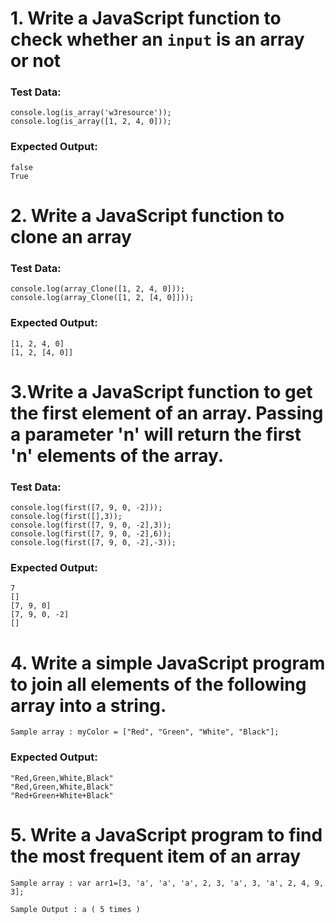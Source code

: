 # 1. Write a JavaScript function to check whether an `input` is an array or not
### Test Data:
```
console.log(is_array('w3resource'));
console.log(is_array([1, 2, 4, 0]));
```
### Expected Output:
```
false
True
```

# 2. Write a JavaScript function to clone an array
### Test Data:
```
console.log(array_Clone([1, 2, 4, 0]));
console.log(array_Clone([1, 2, [4, 0]]));
```
### Expected Output:
```
[1, 2, 4, 0]
[1, 2, [4, 0]]
```

# 3.Write a JavaScript function to get the first element of an array. Passing a parameter 'n' will return the first 'n' elements of the array.
### Test Data:
```
console.log(first([7, 9, 0, -2]));
console.log(first([],3));
console.log(first([7, 9, 0, -2],3));
console.log(first([7, 9, 0, -2],6));
console.log(first([7, 9, 0, -2],-3));
```
### Expected Output:
```
7
[]
[7, 9, 0]
[7, 9, 0, -2]
[]
```

# 4. Write a simple JavaScript program to join all elements of the following array into a string.
`Sample array : myColor = ["Red", "Green", "White", "Black"];`
### Expected Output:
```
"Red,Green,White,Black"
"Red,Green,White,Black"
"Red+Green+White+Black"
```
# 5. Write a JavaScript program to find the most frequent item of an array
`Sample array : var arr1=[3, 'a', 'a', 'a', 2, 3, 'a', 3, 'a', 2, 4, 9, 3];`
```
Sample Output : a ( 5 times )
```
